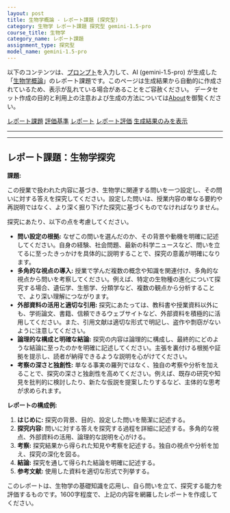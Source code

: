 ```yaml
---
layout: post
title: 生物学概論 - レポート課題 (探究型)
category: 生物学 レポート課題 探究型 gemini-1.5-pro
course_title: 生物学
category_name: レポート課題
assignment_type: 探究型
model_name: gemini-1.5-pro
---
```


以下のコンテンツは、[プロンプト](https://github.com/takedatoshiyuki/synthetic_assignments/tree/main/generated/生物学/gemini-1.5-pro/prompt_レポート課題-探究型.md)を入力して、AI (gemini-1.5-pro) が生成した「[生物学概論](/contents/生物学/)」のレポート課題です。このページは生成結果から自動的に作成されているため、表示が乱れている場合があることをご容赦ください。
データセット作成の目的と利用上の注意および生成の方法については[About](/About)を御覧ください。

[レポート課題](../レポート課題-探究型)
[評価基準](../評価基準-探究型)
[レポート](../レポート-探究型)
[レポート評価](../レポート評価-探究型)
[生成結果のみを表示](https://github.com/takedatoshiyuki/synthetic_assignments/tree/main/generated/生物学/gemini-1.5-pro/レポート課題-探究型.md)
  

***
***
  
## レポート課題：生物学探究

**課題:**

この授業で扱われた内容に基づき、生物学に関連する問いを一つ設定し、その問いに対する答えを探究してください。設定した問いは、授業内容の単なる要約や再説明ではなく、より深く掘り下げた探究に基づくものでなければなりません。

探究にあたり、以下の点を考慮してください。

* **問い設定の根拠:** なぜこの問いを選んだのか、その背景や動機を明確に記述してください。自身の経験、社会問題、最新の科学ニュースなど、問いを立てるに至ったきっかけを具体的に説明することで、探究の意義が明確になります。
* **多角的な視点の導入:** 授業で学んだ複数の概念や知識を関連付け、多角的な視点から問いを考察してください。例えば、特定の生物種の進化について探究する場合、遺伝学、生態学、分類学など、複数の観点から分析することで、より深い理解につながります。
* **外部資料の活用と適切な引用:**  探究にあたっては、教科書や授業資料以外にも、学術論文、書籍、信頼できるウェブサイトなど、外部資料を積極的に活用してください。また、引用文献は適切な形式で明記し、盗作や剽窃がないように注意してください。
* **論理的な構成と明確な結論:**  探究の内容は論理的に構成し、最終的にどのような結論に至ったのかを明確に記述してください。主張を裏付ける根拠や証拠を提示し、読者が納得できるような説明を心がけてください。
* **考察の深さと独創性:**  単なる事実の羅列ではなく、独自の考察や分析を加えることで、探究の深さと独創性を高めてください。例えば、既存の研究や知見を批判的に検討したり、新たな仮説を提案したりするなど、主体的な思考が求められます。


**レポートの構成例:**

1. **はじめに:** 探究の背景、目的、設定した問いを簡潔に記述する。
2. **探究内容:** 問いに対する答えを探究する過程を詳細に記述する。多角的な視点、外部資料の活用、論理的な説明を心がける。
3. **考察:** 探究結果から得られた知見や考察を記述する。独自の視点や分析を加え、探究の深化を図る。
4. **結論:** 探究を通して得られた結論を明確に記述する。
5. **参考文献:**  使用した資料を適切な形式で列挙する。


このレポートは、生物学の基礎知識を応用し、自ら問いを立て、探究する能力を評価するものです。1600字程度で、上記の内容を網羅したレポートを作成してください。
